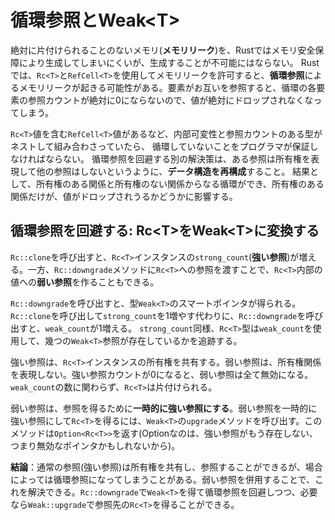 # 循環参照とWeak\<T\>

絶対に片付けられることのないメモリ(**メモリリーク**)を、Rustではメモリ安全保障により生成してしまいにくいが、生成することが不可能にはならない。
Rustでは、`Rc<T>`と`RefCell<T>`を使用してメモリリークを許可すると、**循環参照**によるメモリリークが起きる可能性がある。要素がお互いを参照すると、循環の各要素の参照カウントが絶対に0にならないので、値が絶対にドロップされなくなってしまう。

`Rc<T>`値を含む`RefCell<T>`値があるなど、内部可変性と参照カウントのある型がネストして組み合わさっていたら、 循環していないことをプログラマが保証しなければならない。
循環参照を回避する別の解決策は、ある参照は所有権を表現して他の参照はしないというように、**データ構造を再構成**すること。 
結果として、所有権のある関係と所有権のない関係からなる循環ができ、所有権のある関係だけが、値がドロップされうるかどうかに影響する。



## 循環参照を回避する: Rc\<T\>をWeak\<T\>に変換する

`Rc::clone`を呼び出すと、`Rc<T>`インスタンスの`strong_count`(**強い参照**)が増える。一方、`Rc::downgrade`メソッドに`Rc<T>`への参照を渡すことで、`Rc<T>`内部の値への**弱い参照**を作ることもできる。

`Rc::downgrade`を呼び出すと、型`Weak<T>`のスマートポインタが得られる。 `Rc::clone`を呼び出して`strong_count`を1増やす代わりに、`Rc::downgrade`を呼び出すと、`weak_count`が1増える。 `strong_count`同様、`Rc<T>`型は`weak_count`を使用して、幾つの`Weak<T>`参照が存在しているかを追跡する。

強い参照は、`Rc<T>`インスタンスの所有権を共有する。弱い参照は、所有権関係を表現しない。強い参照カウントが0になると、弱い参照は全て無効になる。`weak_count`の数に関わらず、`Rc<T>`は片付けられる。

弱い参照は、参照を得るために**一時的に強い参照にする**。弱い参照を一時的に強い参照にして`Rc<T>`を得るには、`Weak<T>`の`upgrade`メソッドを呼び出す。このメソッドは`Option<Rc<T>>`を返す(Optionなのは、強い参照がもう存在しない、つまり無効なポインタかもしれないから)。

**結論**：通常の参照(強い参照)は所有権を共有し、参照することができるが、場合によっては循環参照になってしまうことがある。弱い参照を併用することで、これを解決できる。`Rc::downgrade`で`Weak<T>`を得て循環参照を回避しつつ、必要なら`Weak::upgrade`で参照先の`Rc<T>`を得ることができる。